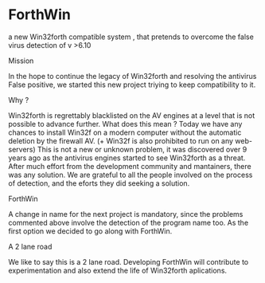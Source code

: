 #  ForthWin

a new Win32forth compatible system , that pretends to overcome the false virus detection of v >6.10

Mission

In the hope to continue the legacy of Win32forth and resolving the antivirus False positive,
we started this new project triying to keep compatibility to it.

Why ?

Win32forth is regrettably blacklisted on the AV engines at a level that is not possible to advance further.
What does this mean ? Today we have any chances to install Win32f on a modern computer without the automatic
deletion by the firewall AV. (+ Win32f is also prohibited to run on any web-servers)
This is not a new or unknown problem, it was discovered over 9 years ago as the antivirus engines started to see
Win32forth as a threat. After much effort from the development community and mantainers, there was any solution.
We are grateful to all the people involved on the process of detection, and the eforts they did seeking a solution.

ForthWin

A change in name for the next project is mandatory, since the problems commented above involve the detection
of the program name too.
As the first option we decided to go along with ForthWin.

A 2 lane road

We like to say this is a 2 lane road. Developing ForthWin will contribute
to experimentation and also extend the life of Win32forth aplications. 
